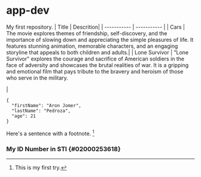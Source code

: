 # app-dev
My first repository.
| Title | Descrition|
| ----------- | ----------- |
| Cars | The movie explores themes of friendship, self-discovery, and the importance of slowing down and appreciating the simple pleasures of life. It features stunning animation, memorable characters, and an engaging storyline that appeals to both children and adults.|
| Lone Survivor | "Lone Survivor" explores the courage and sacrifice of American soldiers in the face of adversity and showcases the brutal realities of war. It is a gripping and emotional film that pays tribute to the bravery and heroism of those who serve in the military.




 |
```
{
  "firstName": "Aron Jomer",
  "lastName": "Pedroza",
  "age": 21
}
```
Here's a sentence with a footnote. [^1]

[^1]: This is my first try.
### My ID Number in STI {#02000253618}

  
